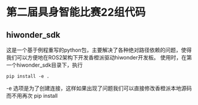 # 第二届具身智能比赛22组代码
## hiwonder_sdk
  这是一个基于例程重写的python包，主要解决了各种绝对路径依赖的问题，使得我们可以方便地在ROS2架构下开发香橙派驱动hiwonder开发板。
  使用时，在第一个hiwonder_sdk目录下，执行

    pip install -e .

  -e 选项是为了创建连接，这样如果出现了问题我们可以直接修改香橙派本地源码而不用再次 pip install
